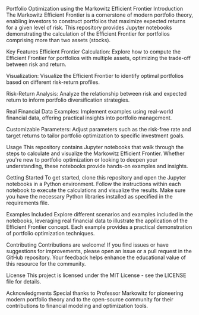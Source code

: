 Portfolio Optimization using the Markowitz Efficient Frontier
Introduction
The Markowitz Efficient Frontier is a cornerstone of modern portfolio theory, enabling investors to construct portfolios that maximize expected returns for a given level of risk. This repository provides Jupyter notebooks demonstrating the calculation of the Efficient Frontier for portfolios comprising more than two assets (stocks).

Key Features
Efficient Frontier Calculation: Explore how to compute the Efficient Frontier for portfolios with multiple assets, optimizing the trade-off between risk and return.

Visualization: Visualize the Efficient Frontier to identify optimal portfolios based on different risk-return profiles.

Risk-Return Analysis: Analyze the relationship between risk and expected return to inform portfolio diversification strategies.

Real Financial Data Examples: Implement examples using real-world financial data, offering practical insights into portfolio management.

Customizable Parameters: Adjust parameters such as the risk-free rate and target returns to tailor portfolio optimization to specific investment goals.

Usage
This repository contains Jupyter notebooks that walk through the steps to calculate and visualize the Markowitz Efficient Frontier. Whether you're new to portfolio optimization or looking to deepen your understanding, these notebooks provide hands-on examples and insights.

Getting Started
To get started, clone this repository and open the Jupyter notebooks in a Python environment. Follow the instructions within each notebook to execute the calculations and visualize the results. Make sure you have the necessary Python libraries installed as specified in the requirements file.

Examples Included
Explore different scenarios and examples included in the notebooks, leveraging real financial data to illustrate the application of the Efficient Frontier concept. Each example provides a practical demonstration of portfolio optimization techniques.

Contributing
Contributions are welcome! If you find issues or have suggestions for improvements, please open an issue or a pull request in the GitHub repository. Your feedback helps enhance the educational value of this resource for the community.

License
This project is licensed under the MIT License - see the LICENSE file for details.

Acknowledgments
Special thanks to Professor Markowitz for pioneering modern portfolio theory and to the open-source community for their contributions to financial modeling and optimization tools.
